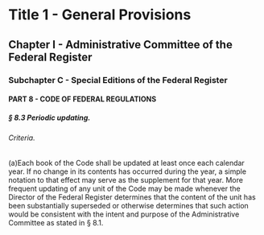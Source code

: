 
# Title 1 - General Provisions
## Chapter I - Administrative Committee of the Federal Register
### Subchapter C - Special Editions of the Federal Register
#### PART 8 - CODE OF FEDERAL REGULATIONS
##### § 8.3 Periodic updating.
###### Criteria.

(a)Each book of the Code shall be updated at least once each calendar year. If no change in its contents has occurred during the year, a simple notation to that effect may serve as the supplement for that year. More frequent updating of any unit of the Code may be made whenever the Director of the Federal Register determines that the content of the unit has been substantially superseded or otherwise determines that such action would be consistent with the intent and purpose of the Administrative Committee as stated in § 8.1.
